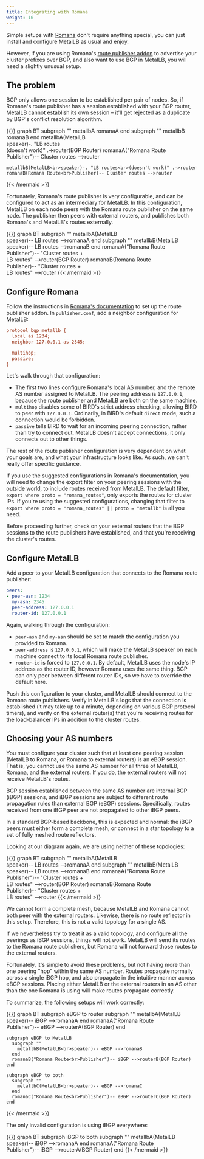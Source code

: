```yaml
---
title: Integrating with Romana
weight: 10
---
```


Simple setups with [Romana](http://docs.romana.io/welcome.html) don't
require anything special, you can just install and configure MetalLB
as usual and enjoy.

However, if you are using
Romana's
[route publisher addon](http://docs.romana.io/Content/advanced.html#route-publisher-add-on) to
advertise your cluster prefixes over BGP, and also want to use BGP in
MetalLB, you will need a slightly unusual setup.

## The problem

BGP only allows one session to be established per pair of nodes. So,
if Romana's route publisher has a session established with your BGP
router, MetalLB cannot establish its own session – it'll get rejected
as a duplicate by BGP's conflict resolution algorithm.

{{<mermaid align="center">}}
graph BT
    subgraph ""
      metallbA
      romanaA
    end
    subgraph ""
      metallbB
      romanaB
    end
    metallbA(MetalLB<br>speaker)-. "LB routes<br>(doesn't work)" .->router(BGP Router)
    romanaA("Romana Route<br>Publisher")-- Cluster routes -->router

    metallbB(MetalLB<br>speaker)-. "LB routes<br>(doesn't work)" .->router
    romanaB(Romana Route<br>Publisher)-- Cluster routes -->router
{{< /mermaid >}}

Fortunately, Romana's route publisher is very configurable, and can be
configured to act as an intermediary for MetalLB. In this
configuration, MetalLB on each node peers with the Romana route
publisher on the same node. The publisher then peers with external
routers, and publishes both Romana's and MetalLB's routes externally.

{{<mermaid align="center">}}
graph BT
    subgraph ""
      metallbA(MetalLB<br>speaker)-- LB routes -->romanaA
    end
    subgraph ""
      metallbB(MetalLB<br>speaker)-- LB routes -->romanaB
    end
    romanaA("Romana Route<br>Publisher")-- "Cluster routes +<br>LB routes" -->router(BGP Router)
    romanaB(Romana Route<br>Publisher)-- "Cluster routes +<br> LB routes" -->router
{{< /mermaid >}}

## Configure Romana

Follow the instructions
in
[Romana's documentation](https://romana.readthedocs.io/en/latest/Content/advanced.html#route-publisher-add-on) to
set up the route publisher addon. In `publisher.conf`, add a neighbor
configuration for MetalLB:

```ini
protocol bgp metallb {
  local as 1234;
  neighbor 127.0.0.1 as 2345;

  multihop;
  passive;
}
```

Let's walk through that configuration:

- The first two lines configure Romana's local AS number, and the
  remote AS number assigned to MetalLB. The peering address is
  `127.0.0.1`, because the route publisher and MetalLB are both on the
  same machine.
- `multihop` disables some of BIRD's strict address checking, allowing
  BIRD to peer with `127.0.0.1`. Ordinarily, in BIRD's default
  `direct` mode, such a connection would be forbidden.
- `passive` tells BIRD to wait for an incoming peering connection,
  rather than try to connect out. MetalLB doesn't accept connections,
  it only connects out to other things.

The rest of the route publisher configuration is very dependent on
what your goals are, and what your infrastructure looks like. As such,
we can't really offer specific guidance.

If you use the suggested configurations in Romana's documentation, you
will need to change the export filter on your peering sessions with
the outside world, to include routes received from MetalLB. The
default filter, `export where proto = "romana_routes"`, only exports
the routes for cluster IPs. If you're using the suggested
configurations, changing that filter to `export where proto =
"romana_routes" || proto = "metallb"` is all you need.

Before proceeding further, check on your external routers that the BGP
sessions to the route publishers have established, and that you're
receiving the cluster's routes.

## Configure MetalLB

Add a peer to your MetalLB configuration that connects to the Romana
route publisher:

```yaml
peers:
- peer-asn: 1234
  my-asn: 2345
  peer-address: 127.0.0.1
  router-id: 127.0.0.1
```

Again, walking through the configuration:

- `peer-asn` and `my-asn` should be set to match the configuration you
  provided to Romana.
- `peer-address` is `127.0.0.1`, which will make the MetalLB speaker
  on each machine connect to its local Romana route publisher.
- `router-id` is forced to `127.0.0.1`. By default, MetalLB uses the
  node's IP address as the router ID, however Romana uses the same
  thing. BGP can only peer between different router IDs, so we have to
  override the default here.

Push this configuration to your cluster, and MetalLB should connect to
the Romana route publishers. Verify in MetalLB's logs that the
connection is established (it may take up to a minute, depending on
various BGP protocol timers), and verify on the external router(s)
that you're receiving routes for the load-balancer IPs in addition to
the cluster routes.

## Choosing your AS numbers

You must configure your cluster such that at least one peering session
(MetalLB to Romana, or Romana to external routers) is an eBGP
session. That is, you cannot use the same AS number for all three of
MetalLB, Romana, and the external routers. If you do, the external
routers will not receive MetalLB's routes.

BGP session established between the same AS number are internal BGP
(iBGP) sessions, and iBGP sessions are subject to different route
propagation rules than external BGP (eBGP) sessions. Specifically,
routes received from one iBGP peer are not propagated to other iBGP
peers.

In a standard BGP-based backbone, this is expected and normal: the
iBGP peers must either form a complete mesh, or connect in a star
topology to a set of fully meshed route reflectors.

Looking at our diagram again, we are using neither of these
topologies:

{{<mermaid align="center">}}
graph BT
    subgraph ""
      metallbA(MetalLB<br>speaker)-- LB routes -->romanaA
    end
    subgraph ""
      metallbB(MetalLB<br>speaker)-- LB routes -->romanaB
    end
    romanaA("Romana Route<br>Publisher")-- "Cluster routes +<br>LB routes" -->router(BGP Router)
    romanaB(Romana Route<br>Publisher)-- "Cluster routes +<br> LB routes" -->router
{{< /mermaid >}}

We cannot form a complete mesh, because MetalLB and Romana cannot both
peer with the external routers. Likewise, there is no route reflector
in this setup. Therefore, this is not a valid topology for a single AS.

If we nevertheless try to treat it as a valid topology, and configure
all the peerings as iBGP sessions, things will not work. MetalLB will
send its routes to the Romana route publishers, but Romana will not
forward those routes to the external routers.

Fortunately, it's simple to avoid these problems, but not having more
than one peering "hop" within the same AS number. Routes propagate
normally across a single iBGP hop, and also propagate in the intuitive
manner across eBGP sessions. Placing either MetalLB or the external
routers in an AS other than the one Romana is using will make routes
propagate correctly.

To summarize, the following setups will work correctly:

{{<mermaid align="center">}}
graph BT
    subgraph eBGP to router
      subgraph ""
        metallbA(MetalLB<br>speaker)-- iBGP -->romanaA
      end
      romanaA("Romana Route<br>Publisher")-- eBGP -->routerA(BGP Router)
    end
    
    subgraph eBGP to MetalLB
      subgraph ""
        metallbB(MetalLB<br>speaker)-- eBGP -->romanaB
      end
      romanaB("Romana Route<br>Publisher")-- iBGP -->routerB(BGP Router)
    end

    subgraph eBGP to both
      subgraph ""
        metallbC(MetalLB<br>speaker)-- eBGP -->romanaC
      end
      romanaC("Romana Route<br>Publisher")-- eBGP -->routerC(BGP Router)
    end
{{< /mermaid >}}

The only invalid configuration is using iBGP everywhere:

{{<mermaid align="center">}}
graph BT
    subgraph iBGP to both
      subgraph ""
        metallbA(MetalLB<br>speaker)-- iBGP -->romanaA
      end
      romanaA("Romana Route<br>Publisher")-- iBGP -->routerA(BGP Router)
    end
{{< /mermaid >}}

